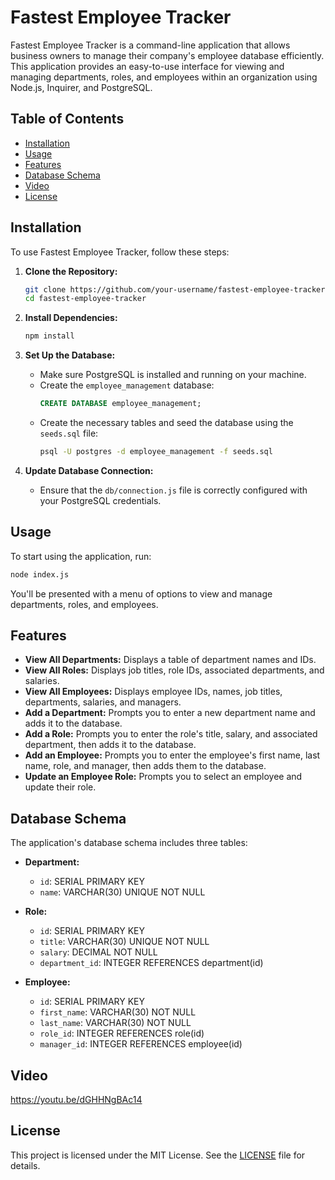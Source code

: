 # Fastest Employee Tracker

Fastest Employee Tracker is a command-line application that allows business owners to manage their company's employee database efficiently. This application provides an easy-to-use interface for viewing and managing departments, roles, and employees within an organization using Node.js, Inquirer, and PostgreSQL.

## Table of Contents

- [Installation](#installation)
- [Usage](#usage)
- [Features](#features)
- [Database Schema](#database-schema)
- [Video](#video)
- [License](#license)

## Installation

To use Fastest Employee Tracker, follow these steps:

1. **Clone the Repository:**
   ```bash
   git clone https://github.com/your-username/fastest-employee-tracker.git
   cd fastest-employee-tracker
   ```

2. **Install Dependencies:**
   ```bash
   npm install
   ```

3. **Set Up the Database:**
   - Make sure PostgreSQL is installed and running on your machine.
   - Create the `employee_management` database:
     ```sql
     CREATE DATABASE employee_management;
     ```
   - Create the necessary tables and seed the database using the `seeds.sql` file:
     ```bash
     psql -U postgres -d employee_management -f seeds.sql
     ```

4. **Update Database Connection:**
   - Ensure that the `db/connection.js` file is correctly configured with your PostgreSQL credentials.

## Usage

To start using the application, run:

```bash
node index.js
```

You'll be presented with a menu of options to view and manage departments, roles, and employees.

## Features

- **View All Departments:** Displays a table of department names and IDs.
- **View All Roles:** Displays job titles, role IDs, associated departments, and salaries.
- **View All Employees:** Displays employee IDs, names, job titles, departments, salaries, and managers.
- **Add a Department:** Prompts you to enter a new department name and adds it to the database.
- **Add a Role:** Prompts you to enter the role's title, salary, and associated department, then adds it to the database.
- **Add an Employee:** Prompts you to enter the employee's first name, last name, role, and manager, then adds them to the database.
- **Update an Employee Role:** Prompts you to select an employee and update their role.

## Database Schema

The application's database schema includes three tables:

- **Department:**
  - `id`: SERIAL PRIMARY KEY
  - `name`: VARCHAR(30) UNIQUE NOT NULL

- **Role:**
  - `id`: SERIAL PRIMARY KEY
  - `title`: VARCHAR(30) UNIQUE NOT NULL
  - `salary`: DECIMAL NOT NULL
  - `department_id`: INTEGER REFERENCES department(id)

- **Employee:**
  - `id`: SERIAL PRIMARY KEY
  - `first_name`: VARCHAR(30) NOT NULL
  - `last_name`: VARCHAR(30) NOT NULL
  - `role_id`: INTEGER REFERENCES role(id)
  - `manager_id`: INTEGER REFERENCES employee(id)

## Video
https://youtu.be/dGHHNgBAc14

## License

This project is licensed under the MIT License. See the [LICENSE](LICENSE) file for details.
